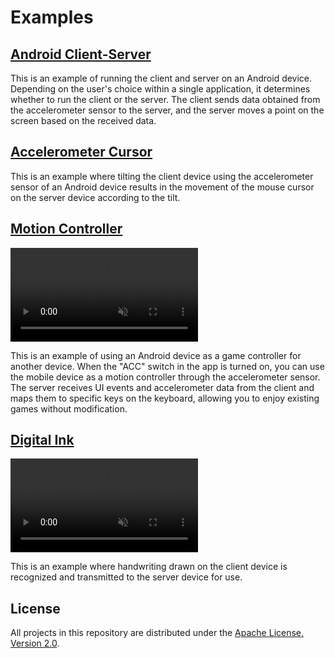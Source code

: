 # Examples

## [Android Client-Server](./android-client-server)

This is an example of running the client and server on an Android device. Depending on the user's choice within a single application, it determines whether to run the client or the server. The client sends data obtained from the accelerometer sensor to the server, and the server moves a point on the screen based on the received data.

## [Accelerometer Cursor](./accelerometer-cursor)

This is an example where tilting the client device using the accelerometer sensor of an Android device results in the movement of the mouse cursor on the server device according to the tilt.

## [Motion Controller](./motion-controller)

<video src="https://user-images.githubusercontent.com/6410412/284037217-6dbbdcce-1cf4-4c92-b903-15f670bfa9bc.mp4" muted controls></video>

This is an example of using an Android device as a game controller for another device. When the "ACC" switch in the app is turned on, you can use the mobile device as a motion controller through the accelerometer sensor. The server receives UI events and accelerometer data from the client and maps them to specific keys on the keyboard, allowing you to enjoy existing games without modification.

## [Digital Ink](./digital-ink)

<video src="https://user-images.githubusercontent.com/6410412/283980631-8f5c7edd-e4a7-4c83-b8d7-48e9bf82472b.mp4" muted controls></video>

This is an example where handwriting drawn on the client device is recognized and transmitted to the server device for use.

## License

All projects in this repository are distributed under the [Apache License, Version 2.0](LICENSE).
